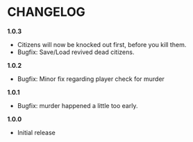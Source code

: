 # CHANGELOG
**1.0.3**
- Citizens will now be knocked out first, before you kill them.
- Bugfix: Save/Load revived dead citizens.

**1.0.2**
- Bugfix: Minor fix regarding player check for murder

**1.0.1**
- Bugfix: murder happened a little too early.

**1.0.0**
- Initial release